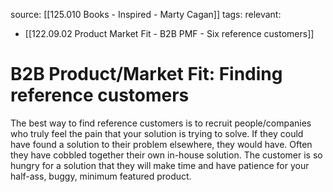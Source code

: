 source: [[125.010 Books - Inspired - Marty Cagan]]
tags:
relevant:
- [[122.09.02 Product Market Fit - B2B PMF - Six reference customers]]

# B2B Product/Market Fit: Finding reference customers

The best way to find reference customers is to recruit people/companies who truly feel the pain that your solution is trying to solve. If they could have found a solution to their problem elsewhere, they would have. Often they have cobbled together their own in-house solution. The customer is so hungry for a solution that they will make time and have patience for your half-ass, buggy, minimum featured product.

